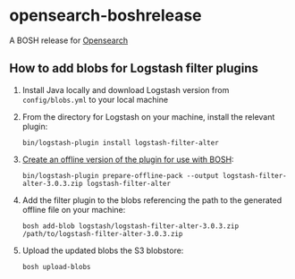 # opensearch-boshrelease

A BOSH release for [Opensearch](https://opensearch.org/)

## How to add blobs for Logstash filter plugins

1. Install Java locally and download Logstash version from `config/blobs.yml` to your local machine
1. From the directory for Logstash on your machine, install the relevant plugin:

    ```shell
    bin/logstash-plugin install logstash-filter-alter
    ```

1. [Create an offline version of the plugin for use with BOSH](https://discuss.elastic.co/t/issue-installing-translate-plugin/101816/2):

    ```shell
    bin/logstash-plugin prepare-offline-pack --output logstash-filter-alter-3.0.3.zip logstash-filter-alter
    ```

1. Add the filter plugin to the blobs referencing the path to the generated offline file on your machine:

    ```shell
    bosh add-blob logstash/logstash-filter-alter-3.0.3.zip /path/to/logstash-filter-alter-3.0.3.zip
    ```

1. Upload the updated blobs the S3 blobstore:

    ```shell
    bosh upload-blobs
    ```
